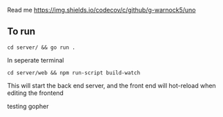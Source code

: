 Read me  https://img.shields.io/codecov/c/github/g-warnock5/uno



## To run 

`cd server/ && go run .`

In seperate terminal

`cd server/web && npm run-script build-watch`

This will start the back end server, and the front end will hot-reload when editing the frontend

testing gopher